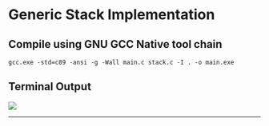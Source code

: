 # **Generic Stack Implementation**
## **Compile using GNU GCC Native tool chain**

```
gcc.exe -std=c89 -ansi -g -Wall main.c stack.c -I . -o main.exe
```

## **Terminal Output**

<img src="/03_Data_Structure/01_Lesson_01/01_Stack/img/output.jpg" >

---
